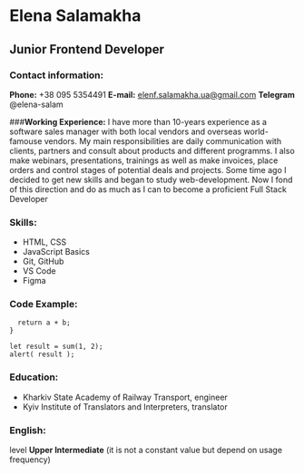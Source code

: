# Elena Salamakha

## Junior Frontend Developer

### Contact information:

**Phone:** +38 095 5354491
**E-mail:** elenf.salamakha.ua@gmail.com
**Telegram** @elena-salam

###**Working Experience:**
I have more than 10-years experience as a software sales manager with both local vendors and overseas world-famouse vendors. My main responsibilities are daily communication with clients, partners and consult about products and different programms. I also make webinars, presentations, trainings as well as make invoices, place orders and control stages of potential deals and projects.
Some time ago I decided to get new skills and began to study web-development. Now I fond of this direction and do as much as I can to become a proficient Full Stack Developer

### Skills:
* HTML, CSS
* JavaScript Basics
* Git, GitHub
* VS Code
* Figma

### Code Example:
```function sum(a, b) {
  return a + b;
}

let result = sum(1, 2);
alert( result );
```

### Education:
* Kharkiv State Academy of Railway Transport, engineer
* Kyiv Institute of Translators and Interpreters, translator

### English:
level **Upper Intermediate** (it is not a constant value but depend on usage frequency)
